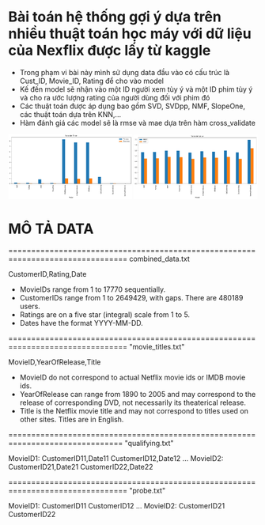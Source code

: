 # Bài toán hệ thống gợi ý dựa trên nhiều thuật toán học máy với dữ liệu của Nexflix được lấy từ kaggle
- Trong phạm vi bài này mình sử dụng data đầu vào có cấu trúc là Cust_ID, Movie_ID, Rating để cho vào model
- Kế đến model sẽ nhận vào một ID người xem tùy ý và một ID phim tùy ý và cho ra ước lượng rating của người dùng đối với phim đó
- Các thuật toán được áp dụng bao gồm SVD, SVDpp, NMF, SlopeOne, các thuật toán dựa trên KNN,...
- Hàm đánh giá các model sẽ là rmse và mae dựa trên hàm cross_validate

<img src="./validate/time.png" width="250">
<img src="./validate/value.png" width="250">

# MÔ TẢ DATA
================================================================================
combined_data.txt

CustomerID,Rating,Date

- MovieIDs range from 1 to 17770 sequentially.
- CustomerIDs range from 1 to 2649429, with gaps. There are 480189 users.
- Ratings are on a five star (integral) scale from 1 to 5.
- Dates have the format YYYY-MM-DD.

================================================================================
"movie_titles.txt"

MovieID,YearOfRelease,Title

- MovieID do not correspond to actual Netflix movie ids or IMDB movie ids.
- YearOfRelease can range from 1890 to 2005 and may correspond to the release of
  corresponding DVD, not necessarily its theaterical release.
- Title is the Netflix movie title and may not correspond to 
  titles used on other sites.  Titles are in English.

===============================================================================
"qualifying.txt"

MovieID1:
CustomerID11,Date11
CustomerID12,Date12
...
MovieID2:
CustomerID21,Date21
CustomerID22,Date22

================================================================================
"probe.txt"

MovieID1:
CustomerID11
CustomerID12
...
MovieID2:
CustomerID21
CustomerID22
